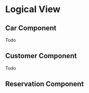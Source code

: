 Logical View 
===============

Car Component
----------------------
Todo 

Customer Component
----------------------
Todo

Reservation Component
----------------------